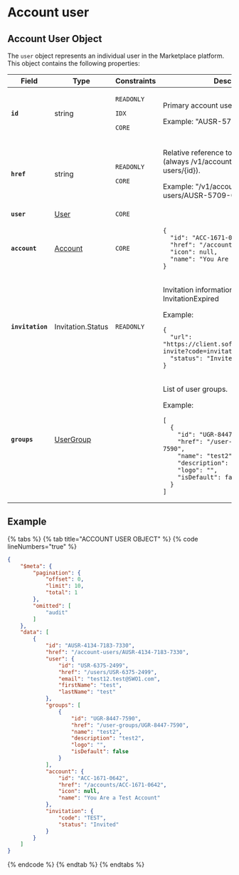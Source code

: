 # Account user

## Account User Object

The `user` object represents an individual user in the Marketplace platform. This object contains the following properties:&#x20;

<table data-full-width="false"><thead><tr><th width="179">Field</th><th width="135">Type</th><th width="185">Constraints</th><th>Description</th></tr></thead><tbody><tr><td><strong><code>id</code></strong></td><td>string</td><td><p><code>READONLY</code> </p><p><code>IDX</code></p><p><code>CORE</code></p></td><td><p>Primary account user identifier. </p><p></p><p>Example: "AUSR-5709-0422-8243"</p></td></tr><tr><td><strong><code>href</code></strong></td><td>string</td><td><p><code>READONLY</code> </p><p><code>CORE</code></p></td><td><p>Relative reference to object on API (always /v1/accounts/account-users/{id}). </p><p></p><p>Example: "/v1/accounts/account-users/AUSR-5709-0422-8243"</p></td></tr><tr><td><strong><code>user</code></strong></td><td><a href="../user/#user-object">User</a></td><td><code>CORE</code></td><td></td></tr><tr><td><strong><code>account</code></strong></td><td><a href="../account/#account-object">Account</a></td><td><code>CORE</code></td><td><pre class="language-json" data-line-numbers><code class="lang-json">{
  "id": "ACC-1671-0642",
  "href": "/accounts/ACC-1671-0642",
  "icon": null,
  "name": "You Are a Test Account"
}
</code></pre></td></tr><tr><td><strong><code>invitation</code></strong></td><td>Invitation.Status</td><td><code>READONLY</code> </td><td><p>Invitation information: Invited, Active, InvitationExpired </p><p></p><p>Example:</p><pre class="language-json" data-line-numbers><code class="lang-json">{
  "url": "https://client.softwareone.com/accept-invite?code=invitationCode",
  "status": "Invited"
}
</code></pre></td></tr><tr><td><strong><code>groups</code></strong></td><td><a href="../user-groups/#group-object">UserGroup</a></td><td></td><td><p>List of user groups. </p><p></p><p>Example: </p><pre class="language-json" data-line-numbers><code class="lang-json">[
  {
    "id": "UGR-8447-7590",
    "href": "/user-groups/UGR-8447-7590",
    "name": "test2",
    "description": "test2",
    "logo": "",
    "isDefault": false
  }
]
</code></pre></td></tr></tbody></table>

## Example

{% tabs %}
{% tab title="ACCOUNT USER OBJECT" %}
{% code lineNumbers="true" %}
```json
{
    "$meta": {
        "pagination": {
            "offset": 0,
            "limit": 10,
            "total": 1
        },
        "omitted": [
            "audit"
        ]
    },
    "data": [
        {
            "id": "AUSR-4134-7183-7330",
            "href": "/account-users/AUSR-4134-7183-7330",
            "user": {
                "id": "USR-6375-2499",
                "href": "/users/USR-6375-2499",
                "email": "test12.test@SWO1.com",
                "firstName": "test",
                "lastName": "test"
            },
            "groups": [
                {
                    "id": "UGR-8447-7590",
                    "href": "/user-groups/UGR-8447-7590",
                    "name": "test2",
                    "description": "test2",
                    "logo": "",
                    "isDefault": false
                }
            ],
            "account": {
                "id": "ACC-1671-0642",
                "href": "/accounts/ACC-1671-0642",
                "icon": null,
                "name": "You Are a Test Account"
            },
            "invitation": {
                "code": "TEST",
                "status": "Invited"
            }
        }
    ]
}
```
{% endcode %}
{% endtab %}
{% endtabs %}
